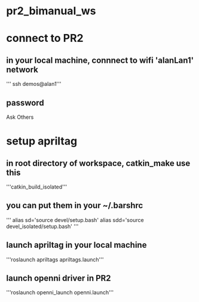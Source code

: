 # pr2_bimanual_ws

# connect to PR2
## in your local machine, connnect to wifi 'alanLan1' network
''' ssh demos@alan1'''
## password
Ask Others

# setup apriltag
## in root directory of workspace, catkin_make use this
'''catkin_build_isolated'''

## you can put them in your ~/.barshrc
'''
alias sd='source devel/setup.bash'
alias sdd='source devel_isolated/setup.bash'
'''

## launch apriltag in your local machine
'''roslaunch apriltags apriltags.launch'''

## launch openni driver in PR2
'''roslaunch openni_launch openni.launch'''
